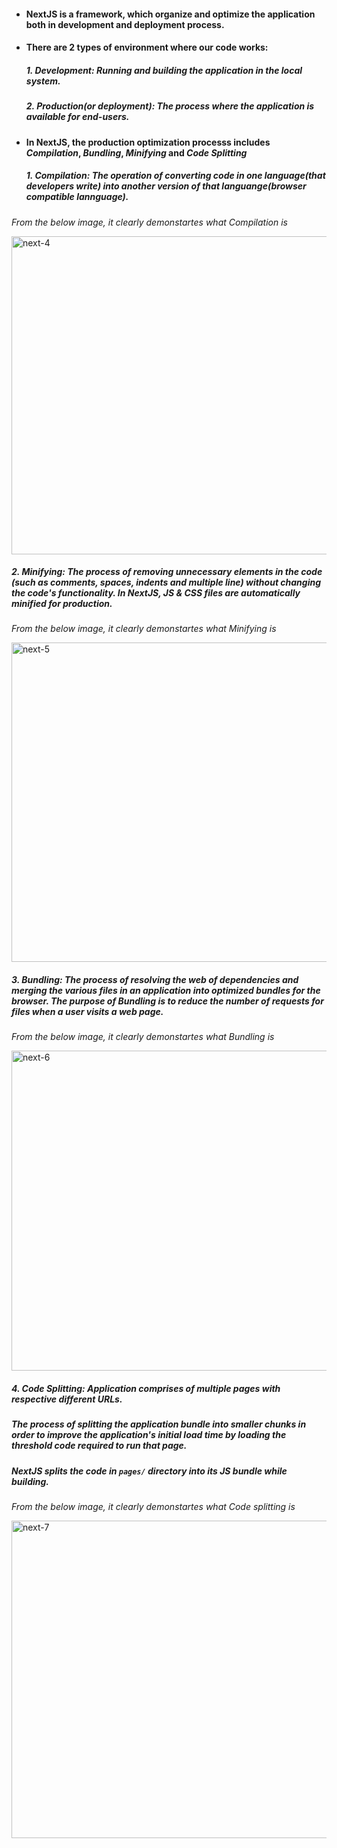 - #### NextJS is a framework, which organize and optimize the application both in development and deployment process.
- #### There are 2 types of environment where our code works:
   ##### 1. Development: Running and building the application in the local system.
   ##### 2. Production(or deployment): The process where the application is available for end-users.
   
- #### In NextJS, the production optimization processs includes *Compilation*, *Bundling*, *Minifying* and *Code Splitting*
  ##### 1. *Compilation*: The operation of converting code in one language(that developers write) into another version of that languange(browser compatible lannguage).

 *From the below image, it clearly demonstartes what Compilation is*

<img width="509" alt="next-4" src="https://user-images.githubusercontent.com/71059909/202891905-58c02bb1-9e37-4fdb-b7b1-118d4a61c5d9.PNG">

  ##### 2. *Minifying*: The process of removing unnecessary elements in the code (such as comments, spaces, indents and multiple line) without changing the code's functionality. In NextJS, JS & CSS files are automatically minified for production.

 *From the below image, it clearly demonstartes what Minifying is*

<img width="511" alt="next-5" src="https://user-images.githubusercontent.com/71059909/202906113-8917a957-b19c-41ac-851a-c71c3c1fc258.PNG">

##### 3. *Bundling*: The process of resolving the web of dependencies and merging the various files in an application into optimized bundles for the browser. The purpose of Bundling is to reduce the number of requests for files when a user visits a web page.

 *From the below image, it clearly demonstartes what Bundling is*

<img width="512" alt="next-6" src="https://user-images.githubusercontent.com/71059909/202906618-1f6508fe-6adc-4b48-8b64-3778576da67d.PNG">

##### 4. *Code Splitting*: Application comprises of multiple pages with respective different URLs. 
##### The process of splitting the application bundle  into smaller chunks in order to improve the application's initial load time by loading the threshold code required to run that page. 
##### NextJS splits the code in `pages/` directory into its JS bundle while building. 

 *From the below image, it clearly demonstartes what Code splitting is*

<img width="508" alt="next-7" src="https://user-images.githubusercontent.com/71059909/202914603-80f94289-7ed4-48c9-9217-7a98ff0b3ff7.PNG">




